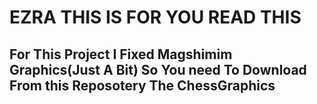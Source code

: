 <h1>EZRA THIS IS FOR YOU READ THIS</h1>
<h2>For This Project I Fixed Magshimim Graphics(Just A Bit) So You need To Download From this Reposotery The ChessGraphics</h2>
